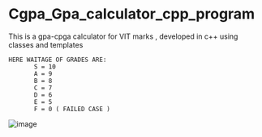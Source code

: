 # Cgpa_Gpa_calculator_cpp_program
This is a gpa-cpga calculator for VIT marks , developed in c++ using classes and templates
      
    HERE WAITAGE OF GRADES ARE:
           S = 10
           A = 9
           B = 8
           C = 7
           D = 6
           E = 5
           F = 0 ( FAILED CASE )

![image](https://github.com/Dhruv-Saini23/Cgpa_Gpa_calculator_cpp_program/assets/133573695/f3d8d71a-6bf7-4f3a-a3ed-2934a82f1f9b)
